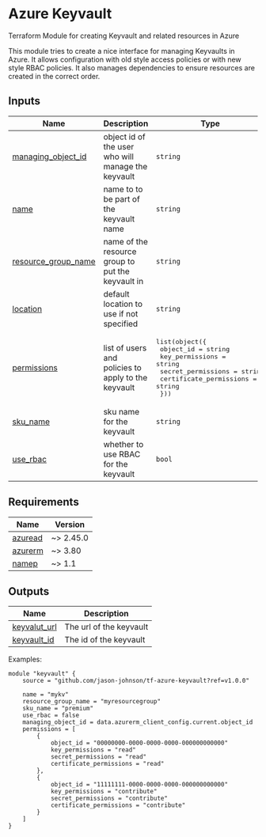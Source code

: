 <!-- BEGIN_TF_DOCS -->
# Azure Keyvault

Terraform Module for creating Keyvault and related resources in Azure

This module tries to create a nice interface for managing Keyvaults in Azure. It
allows configuration with old style access policies or with new style RBAC policies.
It also manages dependencies to ensure resources are created in the correct order.
## Inputs

| Name | Description | Type | Default | Required |
|------|-------------|------|---------|:--------:|
| <a name="input_managing_object_id"></a> [managing\_object\_id](#input\_managing\_object\_id) | object id of the user who will manage the keyvault | `string` | n/a | yes |
| <a name="input_name"></a> [name](#input\_name) | name to to be part of the keyvault name | `string` | n/a | yes |
| <a name="input_resource_group_name"></a> [resource\_group\_name](#input\_resource\_group\_name) | name of the resource group to put the keyvault in | `string` | n/a | yes |
| <a name="input_location"></a> [location](#input\_location) | default location to use if not specified | `string` | `"westeurope"` | no |
| <a name="input_permissions"></a> [permissions](#input\_permissions) | list of users and policies to apply to the keyvault | <pre>list(object({<br>    object_id = string<br>    key_permissions = string<br>    secret_permissions = string<br>    certificate_permissions = string<br>  }))</pre> | `[]` | no |
| <a name="input_sku_name"></a> [sku\_name](#input\_sku\_name) | sku name for the keyvault | `string` | `"standard"` | no |
| <a name="input_use_rbac"></a> [use\_rbac](#input\_use\_rbac) | whether to use RBAC for the keyvault | `bool` | `true` | no |
## Requirements

| Name | Version |
|------|---------|
| <a name="requirement_azuread"></a> [azuread](#requirement\_azuread) | ~> 2.45.0 |
| <a name="requirement_azurerm"></a> [azurerm](#requirement\_azurerm) | ~> 3.80 |
| <a name="requirement_namep"></a> [namep](#requirement\_namep) | ~> 1.1 |
## Outputs

| Name | Description |
|------|-------------|
| <a name="output_keyvalut_url"></a> [keyvalut\_url](#output\_keyvalut\_url) | The url of the keyvault |
| <a name="output_keyvault_id"></a> [keyvault\_id](#output\_keyvault\_id) | The id of the keyvault |


Examples:

```hcl
module "keyvault" {
    source = "github.com/jason-johnson/tf-azure-keyvault?ref=v1.0.0"

    name = "mykv"
    resource_group_name = "myresourcegroup"
    sku_name = "premium"
    use_rbac = false
    managing_object_id = data.azurerm_client_config.current.object_id
    permissions = [
        {
            object_id = "00000000-0000-0000-0000-000000000000"
            key_permissions = "read"
            secret_permissions = "read"
            certificate_permissions = "read"
        },
        {
            object_id = "11111111-0000-0000-0000-000000000000"
            key_permissions = "contribute"
            secret_permissions = "contribute"
            certificate_permissions = "contribute"
        }
    ]    
}
```  
<!-- END_TF_DOCS -->